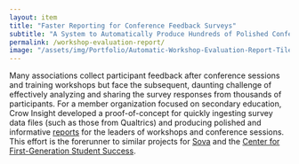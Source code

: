 ```yaml
---
layout: item
title: "Faster Reporting for Conference Feedback Surveys"
subtitle: "A System to Automatically Produce Hundreds of Polished Conference and Training Evaluation Reports"
permalink: /workshop-evaluation-report/
image: "/assets/img/Portfolio/Automatic-Workshop-Evaluation-Report-Tile.png"
---
```

Many associations collect participant feedback after conference sessions and training workshops but face the subsequent, daunting challenge of effectively analyzing and sharing the survey responses from thousands of participants. For a member organization focused on secondary education, Crow Insight developed a proof-of-concept for quickly ingesting survey data files (such as those from Qualtrics) and producing polished and informative [reports](/assets/pdfs/workshop_evaluation_survey_sample_report.pdf) for the leaders of workshops and conference sessions. This effort is the forerunner to similar projects for [Sova](../sova-climate-scan-report) and the [Center for First-Generation Student Success](../naspa-reporting).

